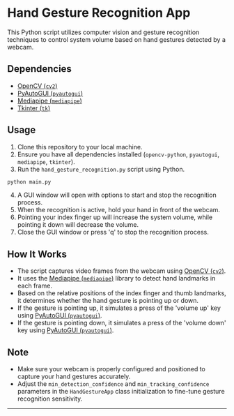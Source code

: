 # Hand Gesture Recognition App

This Python script utilizes computer vision and gesture recognition techniques to control system volume based on hand gestures detected by a webcam.

## Dependencies
- [OpenCV (`cv2`)](#opencv)
- [PyAutoGUI (`pyautogui`)](#pyautogui)
- [Mediapipe (`mediapipe`)](#mediapipe)
- [Tkinter (`tk`)](#tkinter)

## Usage
1. Clone this repository to your local machine.
2. Ensure you have all dependencies installed (`opencv-python`, `pyautogui`, `mediapipe`, `tkinter`).
3. Run the `hand_gesture_recognition.py` script using Python.

```bash
python main.py
```

4. A GUI window will open with options to start and stop the recognition process.
5. When the recognition is active, hold your hand in front of the webcam.
6. Pointing your index finger up will increase the system volume, while pointing it down will decrease the volume.
7. Close the GUI window or press 'q' to stop the recognition process.

## How It Works
- The script captures video frames from the webcam using [OpenCV (`cv2`)](#opencv).
- It uses the [Mediapipe (`mediapipe`)](#mediapipe) library to detect hand landmarks in each frame.
- Based on the relative positions of the index finger and thumb landmarks, it determines whether the hand gesture is pointing up or down.
- If the gesture is pointing up, it simulates a press of the 'volume up' key using [PyAutoGUI (`pyautogui`)](#pyautogui).
- If the gesture is pointing down, it simulates a press of the 'volume down' key using [PyAutoGUI (`pyautogui`)](#pyautogui).

## Note
- Make sure your webcam is properly configured and positioned to capture your hand gestures accurately.
- Adjust the `min_detection_confidence` and `min_tracking_confidence` parameters in the `HandGestureApp` class initialization to fine-tune gesture recognition sensitivity.

---
